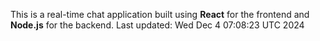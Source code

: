 This is a real-time chat application built using **React** for the frontend and **Node.js** for the backend.
Last updated: Wed Dec  4 07:08:23 UTC 2024
